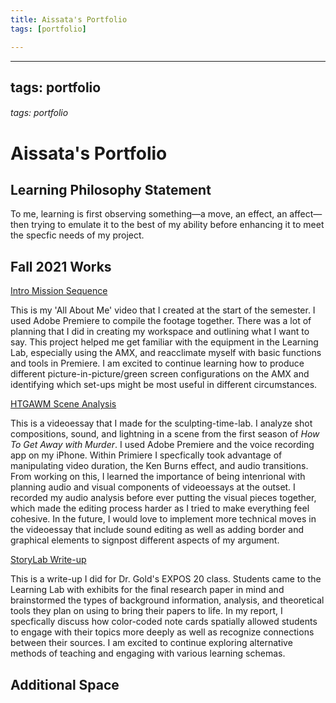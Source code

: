 ```yaml
---
title: Aissata's Portfolio
tags: [portfolio]

---
```


---
tags: portfolio
---


###### tags: portfolio

# Aissata's Portfolio


## Learning Philosophy Statement

To me, learning is first observing something—a move, an effect, an affect—then trying to emulate it to the best of my ability before enhancing it to meet the specfic needs of my project.



## Fall 2021 Works


[Intro Mission Sequence](https://vimeo.com/655488135)

This is my 'All About Me' video that I created at the start of the semester. I used Adobe Premiere to compile the footage together. There was a lot of planning that I did in creating my workspace and outlining what I want to say. This project helped me get familiar with the equipment in the Learning Lab, especially using the AMX, and reacclimate myself with basic functions and tools in Premiere. I am excited to continue learning how to produce different picture-in-picture/green screen configurations on the AMX and identifying which set-ups might be most useful in different circumstances.

[HTGAWM Scene Analysis](https://vimeo.com/655487201)

This is a videoessay that I made for the sculpting-time-lab. I analyze shot compositions, sound, and lightning in a scene from the first season of *How To Get Away with Murder*. I used Adobe Premiere and the voice recording app on my iPhone. Within Primiere I specfically took advantage of manipulating video duration, the Ken Burns effect, and audio transitions. From working on this, I learned the importance of being intenrional with planning audio and visual components of videoessays at the outset. I recorded my audio analysis before ever putting the visual pieces together, which made the editing process harder as I tried to make everything feel cohesive. In the future, I would love to implement more technical moves in the videoessay that include sound editing as well as adding border and graphical elements to signpost different aspects of my argument.


[StoryLab Write-up](https://hackmd.io/@llufs/SJGZerlOt)

This is a write-up I did for Dr. Gold's EXPOS 20 class. Students came to the Learning Lab with exhibits for the final research paper in mind and brainstormed the types of background information, analysis, and theoretical tools they plan on using to bring their papers to life. In my report, I specfically discuss how color-coded note cards spatially allowed students to engage with their topics more deeply as well as recognize connections between their sources. I am excited to continue exploring alternative methods of teaching and engaging with various learning schemas.

## Additional Space


